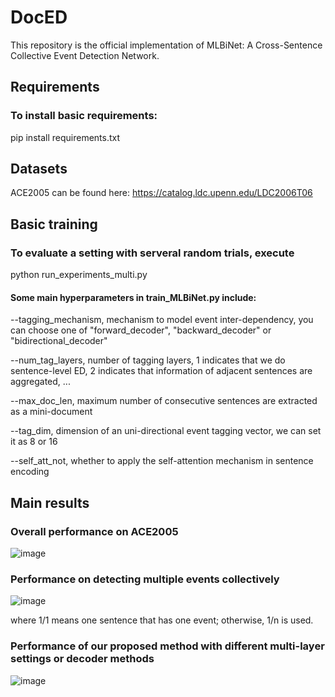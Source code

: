 # DocED
This repository is the official implementation of MLBiNet: A Cross-Sentence Collective Event Detection Network.

## Requirements
### To install basic requirements:
pip install requirements.txt

## Datasets
ACE2005 can be found here: https://catalog.ldc.upenn.edu/LDC2006T06

## Basic training
### To evaluate a setting with serveral random trials, execute
python run_experiments_multi.py

#### Some main hyperparameters in train_MLBiNet.py include:
--tagging_mechanism,   mechanism to model event inter-dependency, you can choose one of "forward_decoder", "backward_decoder" or "bidirectional_decoder"

--num_tag_layers,   number of tagging layers, 1 indicates that we do sentence-level ED, 2 indicates that information of adjacent sentences are aggregated, ...

--max_doc_len,   maximum number of consecutive sentences are extracted as a mini-document

--tag_dim,   dimension of an uni-directional event tagging vector, we can set it as 8 or 16

--self_att_not,   whether to apply the self-attention mechanism in sentence encoding 

## Main results
### Overall performance on ACE2005
![image](https://user-images.githubusercontent.com/32415352/118842889-252e6900-b8fc-11eb-9de8-dba5f82377f4.png)

### Performance on detecting multiple events collectively
![image](https://user-images.githubusercontent.com/32415352/118843522-b9003500-b8fc-11eb-8e3f-759f6d37f98a.png)

where 1/1 means one sentence that has one event; otherwise, 1/n is used.

### Performance of our proposed method with different multi-layer settings or decoder methods
![image](https://user-images.githubusercontent.com/32415352/118843910-11cfcd80-b8fd-11eb-965c-fbcde1319983.png)
